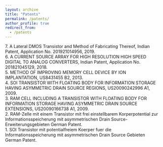 ```yaml
---
layout: archive
title: "Patents"
permalink: /patents/
author_profile: true
redirect_from:
  - /patents
---
```



7\. A Lateral DMOS Transistor and Method of Fabricating Thereof, Indian Patent, Application No. 201921014956, 2019.  
6\. A CURRENT SOURCE ARRAY FOR HIGH RESOLUTION HIGH SPEED DIGITAL TO ANALOG CONVERTERS, Indian Patent, Application No. 201821045129, 2018.  
5\. METHOD OF IMPROVING MEMORY CELL DEVICE BY ION IMPLANTATION, US8431455 B2, 2013.  
4\. SOI TRANSISTOR WITH FLOATING BODY FOR INFORMATION STORAGE HAVING ASYMMETRIC DRAIN SOURCE REGIONS, US20090242996 A1, 2009.  
3\. RAM CELL INCLUDING A TRANSISTOR WITH FLOATING BODY FOR INFORMATION STORAGE HAVING ASYMMETRIC DRAIN SOURCE EXTENSIONS, US20090166738 A1, 2009.  
2\. RAM-Zelle mit einem Transistor mit frei einstellbarem Korperpotential zur Informationsspeicherung mit asymmetrischen Drain Source-Erweiterungsgebieten German Patent.  
1\. SOI Transistor mit potentialfreiem Koerper fuer die Informationsspeicherung mit asymmetrischen Drain Source Gebieten German Patent.  
